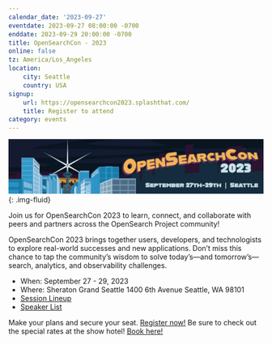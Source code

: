 ```yaml
---
calendar_date: '2023-09-27'
eventdate: 2023-09-27 08:00:00 -0700
enddate: 2023-09-29 20:00:00 -0700
title: OpenSearchCon - 2023
online: false
tz: America/Los_Angeles
location:
    city: Seattle
    country: USA
signup:
    url: https://opensearchcon2023.splashthat.com/
    title: Register to attend
category: events
---
```


<img src="/assets/media/herobanners/register-opensearchcon2023.png" alt="OpenSearchCon 2023"/>{: .img-fluid}

Join us for OpenSearchCon 2023 to learn, connect, and collaborate with peers and partners across the OpenSearch Project community!

OpenSearchCon 2023 brings together users, developers, and technologists to explore real-world successes and new applications. Don’t miss this chance to tap the community’s wisdom to solve today’s—and tomorrow’s—search, analytics, and observability challenges.

- When: September 27 - 29, 2023
- Where: Sheraton Grand Seattle 1400 6th Avenue Seattle, WA 98101
- [Session Lineup](https://opensearch.org/events/opensearchcon/sessions/index.html)
- [Speaker List](https://opensearch.org/events/opensearchcon/speakers/index.html)

Make your plans and secure your seat. [Register now!](https://opensearchcon2023.splashthat.com/)
Be sure to check out the special rates at the show hotel! [Book here!](https://book.passkey.com/e/50584019)

